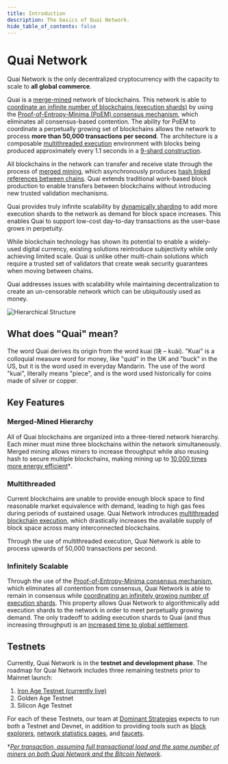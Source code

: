 ```yaml
---
title: Introduction
description: The basics of Quai Network.
hide_table_of_contents: false
---
```


# Quai Network

Quai Network is the only decentralized cryptocurrency with the capacity to scale to **all global commerce**.

Quai is a [merge-mined](../learn/advanced-introduction/merged-mining/merged-mining.md) network of blockchains. This network is able to [coordinate an infinite number of blockchains (execution shards)](../learn/advanced-introduction/poem/infinite-execution-shards/infinite-execution-shards.md) by using the [Proof-of-Entropy-Minima (PoEM) consensus mechanism](../learn/advanced-introduction/poem/poem.md), which eliminates all consensus-based contention. The ability for PoEM to coordinate a perpetually growing set of blockchains allows the network to process **more than 50,000 transactions per second**. The architecture is a composable [multithreaded execution](../learn/advanced-introduction/multithreaded-execution.md) environment with blocks being produced approximately every 1.1 seconds in a [9-shard construction](../learn/advanced-introduction/poem/infinite-execution-shards/dynamic-sharding.mdx).

All blockchains in the network can transfer and receive state through the process of [merged mining](../learn/advanced-introduction/merged-mining/merged-mining.md), which asynchronously produces [hash linked references between chains](../learn/advanced-introduction/merged-mining/coincident-blocks.mdx). Quai extends traditional work-based block production to enable transfers between blockchains without introducing new trusted validation mechanisms.

Quai provides truly infinite scalability by [dynamically sharding](../learn/advanced-introduction/poem/infinite-execution-shards/dynamic-sharding.mdx) to add more execution shards to the network as demand for block space increases. This enables Quai to support low-cost day-to-day transactions as the user-base grows in perpetuity.

While blockchain technology has shown its potential to enable a widely-used digital currency, existing solutions reintroduce subjectivity while only achieving limited scale. Quai is unlike other multi-chain solutions which require a trusted set of validators that create weak security guarantees when moving between chains.

Quai addresses issues with scalability while maintaining decentralization to create an un-censorable network which can be ubiquitously used as money.

![Hierarchical Structure](/img/HierarchicalStructure.jpg)

## What does "Quai" mean?

The word Quai derives its origin from the word kuai (块 – kuài). "Kuai" is a colloquial measure word for money, like "quid" in the UK and "buck" in the US, but it is the word used in everyday Mandarin. The use of the word "kuai", literally means "piece", and is the word used historically for coins made of silver or copper.

## Key Features

### Merged-Mined Hierarchy

All of Quai blockchains are organized into a three-tiered network hierarchy. Each miner must mine three blockchains within the network simultaneously. Merged mining allows miners to increase throughput while also reusing hash to secure multiple blockchains, making mining up to [10,000 times more energy efficient](../learn/advanced-introduction/merged-mining/energy-efficiency.mdx#energy-calculation)†.

### Multithreaded

Current blockchains are unable to provide enough block space to find reasonable market equivalence with demand, leading to high gas fees during periods of sustained usage. Quai Network introduces [multithreaded blockchain execution](../learn/advanced-introduction/multithreaded-execution.md), which drastically increases the available supply of block space across many interconnected blockchains.

Through the use of multithreaded execution, Quai Network is able to process upwards of 50,000 transactions per second.

### Infinitely Scalable

Through the use of the [Proof-of-Entropy-Minima consensus mechanism](../learn/advanced-introduction/poem/poem.md), which eliminates all contention from consensus, Quai Network is able to remain in consensus while [coordinating an infinitely growing number of execution shards](../learn/advanced-introduction/poem/infinite-execution-shards/infinite-execution-shards.md). This property allows Quai Network to algorithmically add execution shards to the network in order to meet perpetually growing demand. The only tradeoff to adding execution shards to Quai (and thus increasing throughput) is an [increased time to global settlement](../learn/advanced-introduction/poem/infinite-execution-shards/dynamic-sharding.mdx).

## Testnets

Currently, Quai Network is in the **testnet and development phase**. The roadmap for Quai Network includes three remaining testnets prior to Mainnet launch:

1. [Iron Age Testnet (currently live)](../participate/iron-age-testnet.md)
2. Golden Age Testnet
3. Silicon Age Testnet

For each of these Testnets, our team at [Dominant Strategies](https://dominantstrategies.io) expects to run both a Testnet and Devnet, in addition to providing tools such as [block explorers](../participate/use-quai/block-explorers.md), [network statistics pages](https://stats.quai.network), and [faucets](../participate/use-quai/testnet-faucet.md).

†[_Per transaction, assuming full transactional load and the same number of miners on both Quai Network and the Bitcoin Network_](../learn/advanced-introduction/merged-mining/energy-efficiency.mdx#energy-calculation).
